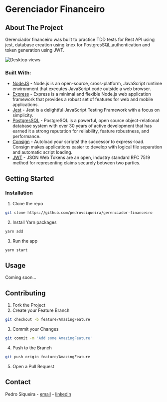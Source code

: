 # Gerenciador Financeiro

## About The Project

Gerenciador financeiro was built to practice TDD tests for Rest API using jest, database creation using knex for PostgresSQL,authentication and token generation using JWT.

![Desktop views]()

### Built With:

- [NodeJS](https://nodejs.org/en/) - Node.js is an open-source, cross-platform, JavaScript runtime environment that executes JavaScript code outside a web browser.
- [Express](http://expressjs.com/) - Express is a minimal and flexible Node.js web application framework that provides a robust set of features for web and mobile applications.
- [Jest](https://jestjs.io/) - Jest is a delightful JavaScript Testing Framework with a focus on simplicity.
- [PostgresSQL](https://www.postgresql.org/) - PostgreSQL is a powerful, open source object-relational database system with over 30 years of active development that has earned it a strong reputation for reliability, feature robustness, and performance.
- [Consign](https://www.npmjs.com/package/consign) - Autoload your scripts! the successor to express-load. Consign makes applications easier to develop with logical file separation and automatic script loading.
- [JWT](https://jwt.io/) - JSON Web Tokens are an open, industry standard RFC 7519 method for representing claims securely between two parties.


<!-- GETTING STARTED -->

## Getting Started

### Installation

1. Clone the repo

```sh
git clone https://github.com/pedrovsiqueira/gerenciador-financeiro
```

2. Install Yarn packages

```sh
yarn add
```

3. Run the app

```sh
yarn start
```

<!-- USAGE EXAMPLES -->

## Usage

Coming soon...

<!-- CONTRIBUTING -->

## Contributing

1. Fork the Project
2. Create your Feature Branch

```sh
git checkout -b feature/AmazingFeature
```

3. Commit your Changes

```sh
git commit -m 'Add some AmazingFeature'
```

4. Push to the Branch

```sh
git push origin feature/AmazingFeature
```

5. Open a Pull Request

<!-- CONTACT -->

## Contact

Pedro Siqueira - [email](mailto:pedro.v.siqueira@gmail.com) - [linkedin](https://www.linkedin.com/in/pedrovsiqueira/)
